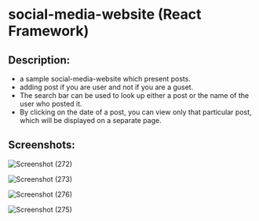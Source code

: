 # social-media-website (React Framework)

## Description:

- a sample social-media-website which present posts.
- adding post if you are user and not if you are a guset.
- The search bar can be used to look up either a post or the name of the user who posted it.
- By clicking on the date of a post, you can view only that particular post, which will be displayed on a separate page.


## Screenshots:

![Screenshot (272)](https://user-images.githubusercontent.com/112916464/219146513-5603a1a8-57ea-44ee-9f53-c0f046f629ef.png)

![Screenshot (273)](https://user-images.githubusercontent.com/112916464/219146687-06c44f17-be0e-4cc0-bebb-5e98fb62e344.png)

![Screenshot (276)](https://user-images.githubusercontent.com/112916464/219147021-f06081e2-cf93-4510-b2cf-b616f0b896fc.png)

![Screenshot (275)](https://user-images.githubusercontent.com/112916464/219148255-f275338a-77e3-429b-984f-14ca59291f91.png)




